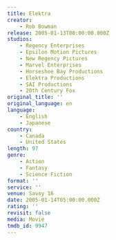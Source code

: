 ```yaml
---
title: Elektra
creator:
    - Rob Bowman
release: 2005-01-13T00:00:00.000Z
studios:
    - Regency Enterprises
    - Epsilon Motion Pictures
    - New Regency Pictures
    - Marvel Enterprises
    - Horseshoe Bay Productions
    - Elektra Productions
    - SAI Productions
    - 20th Century Fox
original_title: ''
original_language: en
language:
    - English
    - Japanese
country:
    - Canada
    - United States
length: 97
genre:
    - Action
    - Fantasy
    - Science Fiction
format: ''
service: ''
venue: Savoy 16
date: 2005-01-14T05:00:00.000Z
rating: ''
revisit: false
media: Movie
tmdb_id: 9947
---
```




